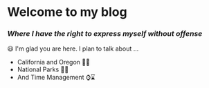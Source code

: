 # **Welcome to my blog**
### _Where I have the right to express myself without offense_
:smiley:
I'm glad you are here. I plan to talk about ...

- California and Oregon   :palm_tree::evergreen_tree:
- National Parks   :bear::goat:
- And Time Management   :watch::hourglass:
